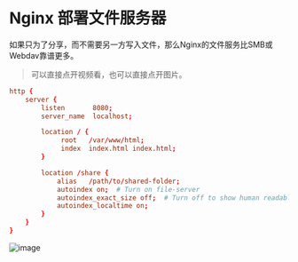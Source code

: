 # Nginx 部署文件服务器

如果只为了分享，而不需要另一方写入文件，那么Nginx的文件服务比SMB或Webdav靠谱更多。

> 可以直接点开视频看，也可以直接点开图片。

```conf
http {
    server {
        listen       8080;
        server_name  localhost;

        location / {
             root   /var/www/html;
             index  index.html index.html;
        }

        location /share {
            alias   /path/to/shared-folder;
            autoindex on;  # Turn on file-server
            autoindex_exact_size off;  # Turn off to show human readable size
            autoindex_localtime on;
        }
    }
}
```


![image](https://user-images.githubusercontent.com/14041622/77284271-451ec880-6d09-11ea-8036-7c22e463d5bb.png)

